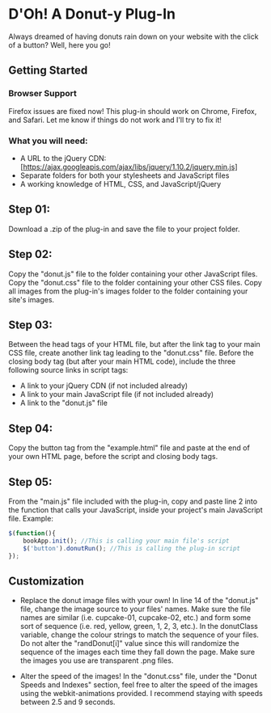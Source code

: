 # D'Oh! A Donut-y Plug-In

Always dreamed of having donuts rain down on your website with the click of a button? Well, here you go!

## Getting Started

### Browser Support

Firefox issues are fixed now! This plug-in should work on Chrome, Firefox, and Safari. Let me know if things do not work and I'll try to fix it!

### What you will need:

* A URL to the jQuery CDN: [https://ajax.googleapis.com/ajax/libs/jquery/1.10.2/jquery.min.js]
* Separate folders for both your stylesheets and JavaScript files
* A working knowledge of HTML, CSS, and JavaScript/jQuery

## Step 01:

Download a .zip of the plug-in and save the file to your project folder.

## Step 02:

Copy the "donut.js" file to the folder containing your other JavaScript files. Copy the "donut.css" file to the folder containing your other CSS files. Copy all images from the plug-in's images folder to the folder containing your site's images.

## Step 03:

Between the head tags of your HTML file, but after the link tag to your main CSS file, create another link tag leading to the "donut.css" file. Before the closing body tag (but after your main HTML code), include the three following source links in script tags:

* A link to your jQuery CDN (if not included already)
* A link to your main JavaScript file (if not included already)
* A link to the "donut.js" file

## Step 04:

Copy the button tag from the "example.html" file and paste at the end of your own HTML page, before the script and closing body tags.

## Step 05:

From the "main.js" file included with the plug-in, copy and paste line 2 into the function that calls your JavaScript, inside your project's main JavaScript file. Example:

```javascript
$(function(){
	bookApp.init(); //This is calling your main file's script
	$('button').donutRun(); //This is calling the plug-in script
});
```

## Customization

* Replace the donut image files with your own! In line 14 of the "donut.js" file, change the image source to your files' names. Make sure the file names are similar (i.e. cupcake-01, cupcake-02, etc.) and form some sort of sequence (i.e. red, yellow, green, 1, 2, 3, etc.). In the donutClass variable, change the colour strings to match the sequence of your files. Do not alter the "randDonut[i]" value since this will randomize the sequence of the images each time they fall down the page. Make sure the images you use are transparent .png files.

* Alter the speed of the images! In the "donut.css" file, under the "Donut Speeds and Indexes" section, feel free to alter the speed of the images using the webkit-animations provided. I recommend staying with speeds between 2.5 and 9 seconds.









